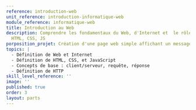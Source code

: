 ```yaml
---
reference: introduction-web
unit_reference: introduction-informatique-web
module_reference: informatique-web
title: Introduction au Web
description: Comprendre les fondamentaux du Web, d'Internet et  le rôle des langages
  HTML, CSS, JS
porposition_projet: Création d'une page web simple affichant un message de bienvenue
topics: |
  - Définition de Web et Internet
  - Définition de HTML, CSS, et JavaScript
  - Concepts de base : client/serveur, requête, réponse
  - Définition de HTTP
skill_level_reference: ''
image: ''
published: true
order: 3
layout: parts
---
```

